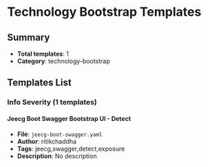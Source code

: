 # Technology Bootstrap Templates

## Summary
- **Total templates**: 1
- **Category**: technology-bootstrap

## Templates List

### Info Severity (1 templates)

#### Jeecg Boot Swagger Bootstrap UI - Detect
- **File**: `jeecg-boot-swagger.yaml`
- **Author**: ritikchaddha
- **Tags**: jeecg,swagger,detect,exposure
- **Description**: No description

